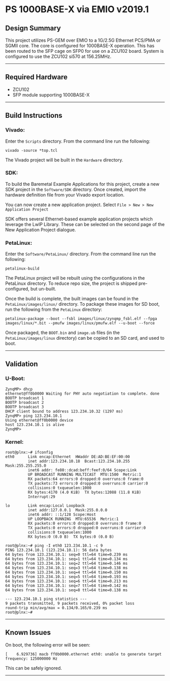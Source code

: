 # PS 1000BASE-X via EMIO v2019.1

## **Design Summary**

This project utilizes PS-GEM over EMIO to a 1G/2.5G Ethernet PCS/PMA or SGMII core. The core is configured for 1000BASE-X operation. This has been routed to the SFP cage on SFP0 for use on a ZCU102 board. System is configured to use the ZCU102 si570 at 156.25MHz.

---

## **Required Hardware**

- ZCU102
- SFP module supporting 1000BASE-X

---

## **Build Instructions**

### **Vivado:**

Enter the `Scripts` directory. From the command line run the following:

`vivado -source *top.tcl`

The Vivado project will be built in the `Hardware` directory.

### **SDK**:

To build the Baremetal Example Applications for this project, create a new SDK project in the `Software/SDK` directory. Once created, import the hardware definition file from your Vivado export location.

You can now create a new application project. Select `File > New > New Application Project`

SDK offers several Ethernet-based example application projects which leverage the LwIP Library. These can be selected on the second page of the New Application Project dialogue.

### **PetaLinux**:

Enter the `Software/PetaLinux/` directory. From the command line run the following:

`petalinux-build`

The PetaLinux project will be rebuilt using the configurations in the PetaLinux directory. To reduce repo size, the project is shipped pre-configured, but un-built.

Once the build is complete, the built images can be found in the `PetaLinux/images/linux/`
directory. To package these images for SD boot, run the following from the `PetaLinux` directory:

`petalinux-package --boot --fsbl images/linux/zynqmp_fsbl.elf --fpga images/linux/*.bit --pmufw images/linux/pmufw.elf --u-boot --force`

Once packaged, the `BOOT.bin` and `image.ub` files (in the `PetaLinux/images/linux` directory) can be copied to an SD card, and used to boot.

---

## **Validation**
### **U-Boot:**
```
ZynqMP> dhcp
ethernet@ff0b0000 Waiting for PHY auto negotiation to complete. done
BOOTP broadcast 1
BOOTP broadcast 2
BOOTP broadcast 3
DHCP client bound to address 123.234.10.32 (1297 ms)
ZynqMP> ping 123.234.10.1
Using ethernet@ff0b0000 device
host 123.234.10.1 is alive
ZynqMP>
```
### **Kernel:**
```
root@plnx:~# ifconfig
eth0      Link encap:Ethernet  HWaddr DE:AD:BE:EF:00:00
          inet addr:123.234.10.18  Bcast:123.234.10.255  Mask:255.255.255.0
          inet6 addr: fe80::dcad:beff:feef:0/64 Scope:Link
          UP BROADCAST RUNNING MULTICAST  MTU:1500  Metric:1
          RX packets:64 errors:0 dropped:0 overruns:0 frame:0
          TX packets:73 errors:0 dropped:0 overruns:0 carrier:0
          collisions:0 txqueuelen:1000
          RX bytes:4170 (4.0 KiB)  TX bytes:12088 (11.8 KiB)
          Interrupt:29

lo        Link encap:Local Loopback
          inet addr:127.0.0.1  Mask:255.0.0.0
          inet6 addr: ::1/128 Scope:Host
          UP LOOPBACK RUNNING  MTU:65536  Metric:1
          RX packets:0 errors:0 dropped:0 overruns:0 frame:0
          TX packets:0 errors:0 dropped:0 overruns:0 carrier:0
          collisions:0 txqueuelen:1000
          RX bytes:0 (0.0 B)  TX bytes:0 (0.0 B)

root@plnx:~# ping -I eth0 123.234.10.1 -c 9
PING 123.234.10.1 (123.234.10.1): 56 data bytes
64 bytes from 123.234.10.1: seq=0 ttl=64 time=0.239 ms
64 bytes from 123.234.10.1: seq=1 ttl=64 time=0.134 ms
64 bytes from 123.234.10.1: seq=2 ttl=64 time=0.146 ms
64 bytes from 123.234.10.1: seq=3 ttl=64 time=0.138 ms
64 bytes from 123.234.10.1: seq=4 ttl=64 time=0.150 ms
64 bytes from 123.234.10.1: seq=5 ttl=64 time=0.193 ms
64 bytes from 123.234.10.1: seq=6 ttl=64 time=0.213 ms
64 bytes from 123.234.10.1: seq=7 ttl=64 time=0.142 ms
64 bytes from 123.234.10.1: seq=8 ttl=64 time=0.138 ms

--- 123.234.10.1 ping statistics ---
9 packets transmitted, 9 packets received, 0% packet loss
round-trip min/avg/max = 0.134/0.165/0.239 ms
root@plnx:~#
```
---

## **Known Issues**

On boot, the following error will be seen:

`[    6.929736] macb ff0b0000.ethernet eth0: unable to generate target frequency: 125000000 Hz
`

This can be safely ignored.

---
